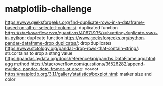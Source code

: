 # matplotlib-challenge

https://www.geeksforgeeks.org/find-duplicate-rows-in-a-dataframe-based-on-all-or-selected-columns/: duplicated function
https://stackoverflow.com/questions/40874935/subsetting-duplicate-rows-in-python: duplicate function
https://www.geeksforgeeks.org/python-pandas-dataframe-drop_duplicates/: drop duplicates
https://www.statology.org/pandas-drop-rows-that-contain-string/: str.contains to drop a string value
https://pandas.pydata.org/docs/reference/api/pandas.DataFrame.agg.html: agg method
https://stackoverflow.com/questions/36526282/append-multiple-pandas-data-frames-at-once: concat
https://matplotlib.org/3.1.1/gallery/statistics/boxplot.html: marker size and color
